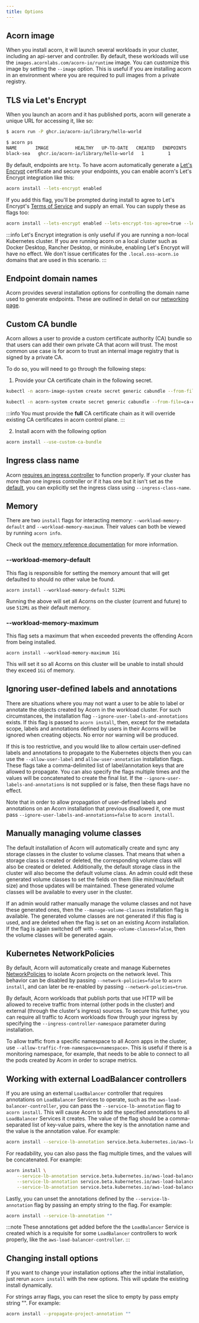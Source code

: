 ```yaml
---
title: Options
---
```


## Acorn image
When you install acorn, it will launch several workloads in your cluster, including an api-server and controller. By default, these workloads will use the `images.acornlabs.com/acorn-io/runtime` image. You can customize this image by setting the `--image` option. This is useful if you are installing acorn in an environment where you are required to pull images from a private registry.

## TLS via Let's Encrypt

When you launch an acorn and it has published ports, acorn will generate a unique URL for accessing it, like so:
```bash
$ acorn run -P ghcr.io/acorn-io/library/hello-world

$ acorn ps
NAME       IMAGE          HEALTHY   UP-TO-DATE   CREATED   ENDPOINTS                                                                     MESSAGE
black-sea   ghcr.io/acorn-io/library/hello-world   1         1            6s ago    http://webapp-black-sea-4232beae.qnrzq5.oss-acorn.io => webapp:80      OK
```
By default, endpoints are `http`. To have acorn automatically generate a [Let's Encrypt](https://letsencrypt.org/) certificate and secure your endpoints, you can enable acorn's Let's Encrypt integration like this:
```bash
acorn install --lets-encrypt enabled
```
If you add this flag, you'll be prompted during install to agree to Let's Encrypt's [Terms of Service](https://letsencrypt.org/documents/LE-SA-v1.3-September-21-2022.pdf) and supply an email. You can supply these as flags too:
```bash
acorn install --lets-encrypt enabled --lets-encrypt-tos-agree=true --lets-encrypt-email <your email>
```

:::info
Let's Encrypt integration is only useful if you are running a non-local Kubernetes cluster. If you are running acorn on a local cluster such as Docker Desktop, Rancher Desktop, or minikube, enabling Let's Encrypt will have no effect. We don't issue certificates for the `.local.oss-acorn.io` domains that are used in this scenario.
:::

## Endpoint domain names
Acorn provides several installation options for controlling the domain name used to generate endpoints. These are outlined in detail on our [networking page](50-running/02-networking.md#dns).

## Custom CA bundle
Acorn allows a user to provide a custom certificate authority (CA) bundle so that users can add their own private CA that acorn will trust. The most common use case is for acorn to trust an internal image registry that is signed by a private CA.

To do so, you will need to go through the following steps:

1. Provide your CA certificate chain in the following secret.

```bash
kubectl -n acorn-image-system create secret generic cabundle --from-file=ca-certificates.crt=/path/to/your/ca-certificates.crt

kubectl -n acorn-system create secret generic cabundle --from-file=ca-certificates.crt=/path/to/your/ca-certificates.crt
```


:::info
You must provide the **full** CA certificate chain as it will override existing CA certificates in acorn control plane.
:::


2. Install acorn with the following option

```bash
acorn install --use-custom-ca-bundle
```

## Ingress class name
Acorn [requires an ingress controller](30-installation/01-installing.md#ingress-and-service-loadbalancers) to function properly. If your cluster has more than one ingress controller or if it has one but it isn't set as the [default](https://kubernetes.io/docs/concepts/services-networking/ingress/#default-ingress-class), you can explicitly set the ingress class using `--ingress-class-name`.

## Memory
There are two `install` flags for interacting memory: `--workload-memory-default` and `--workload-memory-maximum`. Their values can both be viewed by running `acorn info`.

Check out the [memory reference documentation](100-reference/06-compute-resources.md#memory) for more information.

### --workload-memory-default
This flag is responsible for setting the memory amount that will get defaulted to should no other value be found.

```console 
acorn install --workload-memory-default 512Mi
```

Running the above will set all Acorns on the cluster (current and future) to use `512Mi` as their default memory.

### --workload-memory-maximum
This flag sets a maximum that when exceeded prevents the offending Acorn from being installed.

```console
acorn install --workload-memory-maximum 1Gi
```

This will set it so all Acorns on this cluster will be unable to install should they exceed `1Gi` of memory.

## Ignoring user-defined labels and annotations
There are situations where you may not want a user to be able to label or annotate the objects created by Acorn in the workload cluster. For such circumstances, the installation flag `--ignore-user-labels-and-annotations` exists. If this flag is passed to `acorn install`, then, except for the metadata scope, labels and annotations defined by users in their Acorns will be ignored when creating objects. No error nor warning will be produced.

If this is too restrictive, and you would like to allow certain user-defined labels and annotations to propagate to the Kubernetes objects then you can use the `--allow-user-label` and `allow-user-annotation` installation flags. These flags take a comma-delimited list of label/annotation keys that are allowed to propagate. You can also specify the flags multiple times and the values will be concatenated to create the final list. If the `--ignore-user-labels-and-annotations` is not supplied or is false, then these flags have no effect.

Note that in order to allow propagation of user-defined labels and annotations on an Acorn installation that previous disallowed it, one must pass `--ignore-user-labels-and-annotations=false` to `acorn install`.

## Manually managing volume classes
The default installation of Acorn will automatically create and sync any storage classes in the cluster to volume classes. That means that when a storage class is created or deleted, the corresponding volume class will also be created or deleted. Additionally, the default storage class in the cluster will also become the default volume class. An admin could edit these generated volume classes to set the fields on them (like min/max/default size) and those updates will be maintained. These generated volume classes will be available to every user in the cluster.

If an admin would rather manually manage the volume classes and not have these generated ones, then the `--manage-volume-classes` installation flag is available. The generated volume classes are not generated if this flag is used, and are deleted when the flag is set on an existing Acorn installation. If the flag is again switched off with `--manage-volume-classes=false`, then the volume classes will be generated again.

## Kubernetes NetworkPolicies
By default, Acorn will automatically create and manage Kubernetes [NetworkPolicies](https://kubernetes.io/docs/concepts/services-networking/network-policies/) to isolate Acorn projects on the network level. This behavior can be disabled by passing `--network-policies=false` to `acorn install`, and can later be re-enabled by passing `--network-policies=true`.

By default, Acorn workloads that publish ports that use HTTP will be allowed to receive traffic from internal (other pods in the cluster) and external (through the cluster's ingress) sources. To secure this further, you can require all traffic to Acorn workloads flow through your ingress by specifying the `--ingress-controller-namespace` parameter during installation.

To allow traffic from a specific namespace to all Acorn apps in the cluster, use `--allow-traffic-from-namespace=<namespace>`. This is useful if there is a monitoring namespace, for example, that needs to be able to connect to all the pods created by Acorn in order to scrape metrics.

## Working with external LoadBalancer controllers
If you are using an external `LoadBalancer` controller that requires annotations on `LoadBalancer` Services to operate, such as the `aws-load-balancer-controller`, you can pass the `--service-lb-annotation` flag to `acorn install`. This will cause Acorn to add the specified annotations to all `LoadBalancer` Services it creates. The value of the flag should be a comma-separated list of key-value pairs, where the key is the annotation name and the value is the annotation value. For example:

```bash
acorn install --service-lb-annotation service.beta.kubernetes.io/aws-load-balancer-type=external,service.beta.kubernetes.io/aws-load-balancer-scheme=internet-facing,service.beta.kubernetes.io/aws-load-balancer-nlb-target-type=instance
```

For readability, you can also pass the flag multiple times, and the values will be concatenated. For example:

```bash
acorn install \
    --service-lb-annotation service.beta.kubernetes.io/aws-load-balancer-type=external \
    --service-lb-annotation service.beta.kubernetes.io/aws-load-balancer-scheme=internet-facing \
    --service-lb-annotation service.beta.kubernetes.io/aws-load-balancer-nlb-target-type=instance \
```

Lastly, you can unset the annotations defined by the `--service-lb-annotation` flag by passing an empty string to the flag. For example:

```bash
acorn install --service-lb-annotation ""
```

:::note
These annotations get added before the the `LoadBalancer` Service is created which is a requisite for some `LoadBalancer` controllers to work properly, like the `aws-load-balancer-controller`.
:::

## Changing install options
If you want to change your installation options after the initial installation, just rerun `acorn install` with the new options. This will update the existing install dynamically.

For strings array flags, you can reset the slice to empty by pass empty string "". For example:

```bash
acorn install --propagate-project-annotation ""
```

